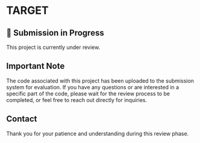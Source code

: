 # TARGET
## 🚧 Submission in Progress
This project is currently under review.

## Important Note
The code associated with this project has been uploaded to the submission system for evaluation. If you have any questions or are interested in a specific part of the code, please wait for the review process to be completed, or feel free to reach out directly for inquiries.

## Contact
Thank you for your patience and understanding during this review phase.
